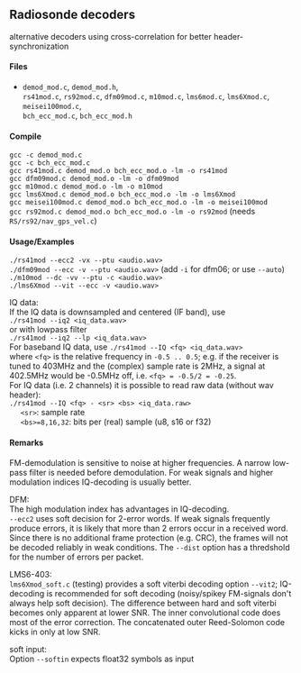 
## Radiosonde decoders

alternative decoders using cross-correlation for better header-synchronization

#### Files

  * `demod_mod.c`, `demod_mod.h`, <br />
    `rs41mod.c`, `rs92mod.c`, `dfm09mod.c`, `m10mod.c`, `lms6mod.c`, `lms6Xmod.c`, `meisei100mod.c`, <br />
    `bch_ecc_mod.c`, `bch_ecc_mod.h`

#### Compile
  `gcc -c demod_mod.c` <br />
  `gcc -c bch_ecc_mod.c` <br />
  `gcc rs41mod.c demod_mod.o bch_ecc_mod.o -lm -o rs41mod` <br />
  `gcc dfm09mod.c demod_mod.o -lm -o dfm09mod` <br />
  `gcc m10mod.c demod_mod.o -lm -o m10mod` <br />
  `gcc lms6Xmod.c demod_mod.o bch_ecc_mod.o -lm -o lms6Xmod` <br />
  `gcc meisei100mod.c demod_mod.o bch_ecc_mod.o -lm -o meisei100mod` <br />
  `gcc rs92mod.c demod_mod.o bch_ecc_mod.o -lm -o rs92mod` (needs `RS/rs92/nav_gps_vel.c`)

#### Usage/Examples
  `./rs41mod --ecc2 -vx --ptu <audio.wav>` <br />
  `./dfm09mod --ecc -v --ptu <audio.wav>` (add `-i` for dfm06; or use `--auto`) <br />
  `./m10mod --dc -vv --ptu -c <audio.wav>` <br />
  `./lms6Xmod --vit --ecc -v <audio.wav>` <br />

  IQ data:<br />
  If the IQ data is downsampled and centered (IF band), use <br />
  `./rs41mod --iq2 <iq_data.wav>` <br />
  or with lowpass filter <br />
  `./rs41mod --iq2 --lp <iq_data.wav>` <br />
  For baseband IQ data, use
  `./rs41mod --IQ <fq> <iq_data.wav>` <br />
  where `<fq>` is the relative frequency in `-0.5 .. 0.5`;
  e.g. if the receiver is tuned to 403MHz and the (complex) sample rate is 2MHz,
  a signal at 402.5MHz would be -0.5MHz off, i.e. `<fq> = -0.5/2 = -0.25`. <br />
  For IQ data (i.e. 2 channels) it is possible to read raw data (without wav header): <br />
  `./rs41mod --IQ <fq> - <sr> <bs> <iq_data.raw>` <br />
  &nbsp;&nbsp;&nbsp;&nbsp; `<sr>`: sample rate <br />
  &nbsp;&nbsp;&nbsp;&nbsp; `<bs>=8,16,32`: bits per (real) sample (u8, s16 or f32)

#### Remarks
  FM-demodulation is sensitive to noise at higher frequencies. A narrow low-pass filter is needed before demodulation.
  For weak signals and higher modulation indices IQ-decoding is usually better.
  <br />

  DFM:<br />
  The high modulation index has advantages in IQ-decoding. <br />
  `--ecc2` uses soft decision for 2-error words. If weak signals frequently produce errors, it is likely that
  more than 2 errors occur in a received word. Since there is no additional frame protection (e.g. CRC), the
  frames will not be decoded reliably in weak conditions. The `--dist` option has a thredshold for the number
  of errors per packet.
  <br />

  LMS6-403:<br />
  `lms6Xmod_soft.c` (testing) provides a soft viterbi decoding option `--vit2`;
  IQ-decoding is recommended for soft decoding (noisy/spikey FM-signals don't always help soft decision).
  The difference between hard and soft viterbi becomes only apparent at lower SNR. The inner convolutional
  code does most of the error correction. The concatenated outer Reed-Solomon code kicks in only at low SNR.

  soft input:<br />
  Option `--softin` expects float32 symbols as input


